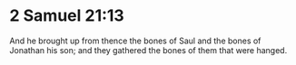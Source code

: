 # 2 Samuel 21:13

And he brought up from thence the bones of Saul and the bones of Jonathan his son; and they gathered the bones of them that were hanged.